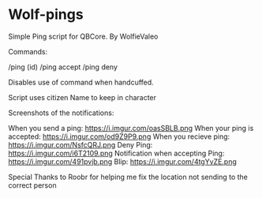 # Wolf-pings
 Simple Ping script for QBCore. By WolfieValeo

Commands:

/ping (id)
/ping accept
/ping deny


Disables use of command when handcuffed.

Script uses citizen Name to keep in character


Screenshots of the notifications:

When you send a ping: https://i.imgur.com/oasSBLB.png
When your ping is accepted: https://i.imgur.com/od9Z9P9.png
When you recieve ping: https://i.imgur.com/NsfcQRJ.png
Deny Ping: https://i.imgur.com/i6T2109.png
Notification when accepting Ping: https://i.imgur.com/491pvjb.png
Blip: https://i.imgur.com/4tgYvZE.png

Special Thanks to Roobr for helping me fix the location not sending to the correct person
